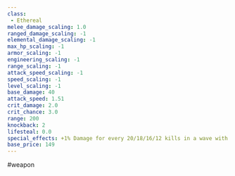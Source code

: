 ```yaml
---
class: 
 - Ethereal
melee_damage_scaling: 1.0
ranged_damage_scaling: -1
elemental_damage_scaling: -1
max_hp_scaling: -1
armor_scaling: -1
engineering_scaling: -1
range_scaling: -1
attack_speed_scaling: -1
speed_scaling: -1
level_scaling: -1
base_damage: 40
attack_speed: 1.51
crit_damage: 2.0
crit_chance: 3.0
range: 200
knockback: 2
lifesteal: 0.0
special_effects: +1% Damage for every 20/18/16/12 kills in a wave with this weapon
base_price: 149
---
```

#weapon
